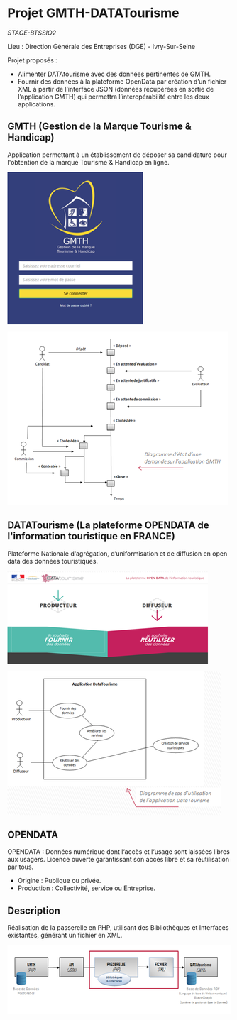 # Projet GMTH-DATATourisme #

*STAGE-BTSSIO2*

Lieu : Direction Générale des Entreprises (DGE) - Ivry-Sur-Seine

Projet proposés : 
  - Alimenter DATAtourisme avec des données pertinentes de GMTH.
  - Fournir des données à la plateforme OpenData par création d’un fichier XML à partir de l’interface JSON (données récupérées en sortie de l’application GMTH)  qui permettra l’interopérabilité entre les deux applications.

## GMTH (Gestion de la Marque Tourisme & Handicap) ##

Application permettant à un établissement de déposer sa candidature pour l'obtention de la marque Tourisme & Handicap en ligne.

![gmth.PNG](https://github.com/stanislasveronical/STAGE-BTSSIO2/blob/master/images/gmth.PNG)

![diagrammeetat.PNG](https://github.com/stanislasveronical/STAGE-BTSSIO2/blob/master/images/diagrammeetat.PNG)

## DATATourisme (La plateforme OPENDATA de l'information touristique en FRANCE) ##

Plateforme Nationale d‘agrégation, d’uniformisation et de diffusion en open data des données touristiques.

![datatourisme.PNG](https://github.com/stanislasveronical/STAGE-BTSSIO2/blob/master/images/datatourisme.PNG)

![diagrammecasutilisation.PNG](https://github.com/stanislasveronical/STAGE-BTSSIO2/blob/master/images/diagrammecasutilisation.PNG)

## OPENDATA ##

OPENDATA : Données numérique dont l‘accès et l‘usage sont laissées libres aux usagers. Licence ouverte garantissant son accès libre et sa réutilisation par tous.
  - Origine : Publique ou privée. 
  - Production : Collectivité, service ou Entreprise. 

## Description ##

Réalisation de la passerelle en PHP, utilisant des Bibliothèques et Interfaces existantes, générant un fichier en XML.

![passerelle.PNG](https://github.com/stanislasveronical/STAGE-BTSSIO2/blob/master/images/passerelle.PNG)
